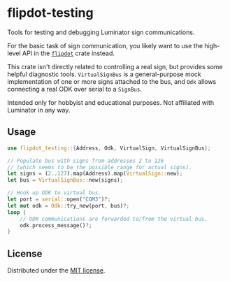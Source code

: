 # flipdot-testing

Tools for testing and debugging Luminator sign communications.

For the basic task of sign communication, you likely want to use the high-level API
in the [`flipdot`] crate instead.

This crate isn't directly related to controlling a real sign, but provides some helpful diagnostic tools.
`VirtualSignBus` is a general-purpose mock implementation of one or more signs attached to the bus,
and `Odk` allows connecting a real ODK over serial to a `SignBus`.

Intended only for hobbyist and educational purposes. Not affiliated with Luminator in any way.

## Usage

```rust
use flipdot_testing::{Address, Odk, VirtualSign, VirtualSignBus};

// Populate bus with signs from addresses 2 to 126
// (which seems to be the possible range for actual signs).
let signs = (2..127).map(Address).map(VirtualSign::new);
let bus = VirtualSignBus::new(signs);

// Hook up ODK to virtual bus.
let port = serial::open("COM3")?;
let mut odk = Odk::try_new(port, bus)?;
loop {
    // ODK communications are forwarded to/from the virtual bus.
    odk.process_message()?;
}
```

## License

Distributed under the [MIT license].

[`flipdot`]: /
[MIT license]: /LICENSE
